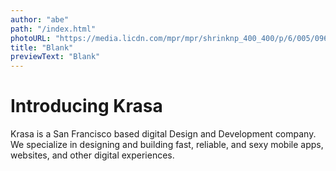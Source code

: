 ```yaml
---
author: "abe"
path: "/index.html"
photoURL: "https://media.licdn.com/mpr/mpr/shrinknp_400_400/p/6/005/096/07c/1427c21.jpg"
title: "Blank"
previewText: "Blank"
---
```

# Introducing Krasa

Krasa is a San Francisco based digital Design and Development company. We specialize in designing and building fast, reliable, and sexy mobile apps, websites, and other digital experiences.

